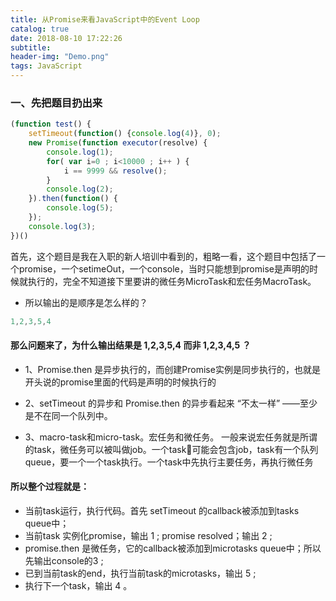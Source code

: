 ```yaml
---
title: 从Promise来看JavaScript中的Event Loop
catalog: true
date: 2018-08-10 17:22:26
subtitle: 
header-img: "Demo.png"
tags: JavaScript
---
```

### 一、先把题目扔出来

```javascript
(function test() {
    setTimeout(function() {console.log(4)}, 0);
    new Promise(function executor(resolve) {
        console.log(1);
        for( var i=0 ; i<10000 ; i++ ) {
            i == 9999 && resolve();
        }
        console.log(2);
    }).then(function() {
        console.log(5);
    });
    console.log(3);
})()
```

首先，这个题目是我在入职的新人培训中看到的，粗略一看，这个题目中包括了一个promise，一个setimeOut，一个console，当时只能想到promise是声明的时候就执行的，完全不知道接下里要讲的微任务MicroTask和宏任务MacroTask。

- 所以输出的是顺序是怎么样的？
```javascript
1,2,3,5,4
```
#### 那么问题来了，为什么输出结果是 1,2,3,5,4 而非 1,2,3,4,5 ？

- 1、Promise.then 是异步执行的，而创建Promise实例是同步执行的，也就是开头说的promise里面的代码是声明的时候执行的
- 2、setTimeout 的异步和 Promise.then 的异步看起来 “不太一样” ——至少是不在同一个队列中。

- 3、macro-task和micro-task。宏任务和微任务。
一般来说宏任务就是所谓的task，微任务可以被叫做job。一个task可能会包含job，task有一个队列queue，要一个一个task执行。一个task中先执行主要任务，再执行微任务

#### 所以整个过程就是：

- 当前task运行，执行代码。首先 setTimeout 的callback被添加到tasks queue中；
- 当前task 实例化promise，输出 1 ; promise resolved；输出 2 ;
- promise.then 是微任务，它的callback被添加到microtasks queue中；所以先输出console的3 ;
- 已到当前task的end，执行当前task的microtasks，输出 5 ;
- 执行下一个task，输出 4 。


